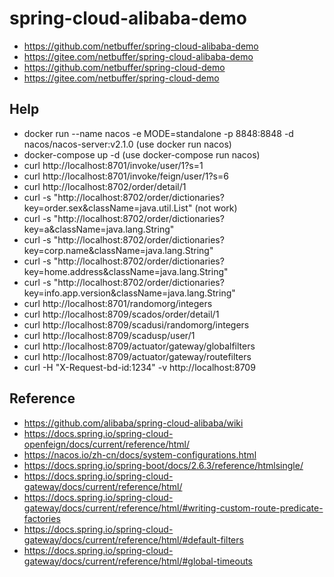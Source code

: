# spring-cloud-alibaba-demo
* https://github.com/netbuffer/spring-cloud-alibaba-demo
* https://gitee.com/netbuffer/spring-cloud-alibaba-demo
* https://github.com/netbuffer/spring-cloud-demo
* https://gitee.com/netbuffer/spring-cloud-demo

## Help
* docker run --name nacos -e MODE=standalone -p 8848:8848 -d nacos/nacos-server:v2.1.0  (use docker run nacos)
* docker-compose up -d  (use docker-compose run nacos)
* curl http://localhost:8701/invoke/user/1?s=1
* curl http://localhost:8701/invoke/feign/user/1?s=6
* curl http://localhost:8702/order/detail/1
* curl -s "http://localhost:8702/order/dictionaries?key=order.sex&className=java.util.List" (not work)
* curl -s "http://localhost:8702/order/dictionaries?key=a&className=java.lang.String"
* curl -s "http://localhost:8702/order/dictionaries?key=corp.name&className=java.lang.String"
* curl -s "http://localhost:8702/order/dictionaries?key=home.address&className=java.lang.String"
* curl -s "http://localhost:8702/order/dictionaries?key=info.app.version&className=java.lang.String"
* curl http://localhost:8701/randomorg/integers
* curl http://localhost:8709/scados/order/detail/1
* curl http://localhost:8709/scadusi/randomorg/integers
* curl http://localhost:8709/scadusp/user/1
* curl http://localhost:8709/actuator/gateway/globalfilters
* curl http://localhost:8709/actuator/gateway/routefilters
* curl -H "X-Request-bd-id:1234" -v http://localhost:8709

## Reference
* https://github.com/alibaba/spring-cloud-alibaba/wiki
* https://docs.spring.io/spring-cloud-openfeign/docs/current/reference/html/
* https://nacos.io/zh-cn/docs/system-configurations.html
* https://docs.spring.io/spring-boot/docs/2.6.3/reference/htmlsingle/
* https://docs.spring.io/spring-cloud-gateway/docs/current/reference/html/
* https://docs.spring.io/spring-cloud-gateway/docs/current/reference/html/#writing-custom-route-predicate-factories
* https://docs.spring.io/spring-cloud-gateway/docs/current/reference/html/#default-filters
* https://docs.spring.io/spring-cloud-gateway/docs/current/reference/html/#global-timeouts
